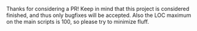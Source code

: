 Thanks for considering a PR!
Keep in mind that this project is considered finished, and thus only bugfixes will be accepted.
Also the LOC maximum on the main scripts is 100, so please try to minimize fluff.
